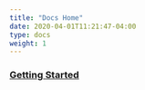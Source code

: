 ```yaml
---
title: "Docs Home"
date: 2020-04-01T11:21:47-04:00
type: docs
weight: 1
---
```



### [Getting Started](/docs/getting-started)
